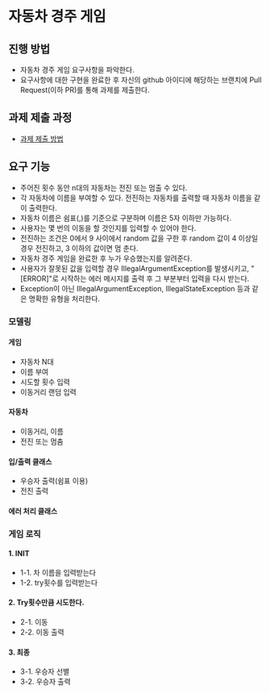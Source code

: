 # 자동차 경주 게임
## 진행 방법
* 자동차 경주 게임 요구사항을 파악한다.
* 요구사항에 대한 구현을 완료한 후 자신의 github 아이디에 해당하는 브랜치에 Pull Request(이하 PR)를 통해 과제를 제출한다.

## 과제 제출 과정
* [과제 제출 방법](https://github.com/next-step/nextstep-docs/tree/master/precourse)

## 요구 기능
- 주어진 횟수 동안 n대의 자동차는 전진 또는 멈출 수 있다.
- 각 자동차에 이름을 부여할 수 있다. 전진하는 자동차를 출력할 때 자동차 이름을 같이 출력한다.
- 자동차 이름은 쉼표(,)를 기준으로 구분하며 이름은 5자 이하만 가능하다.
- 사용자는 몇 번의 이동을 할 것인지를 입력할 수 있어야 한다.
- 전진하는 조건은 0에서 9 사이에서 random 값을 구한 후 random 값이 4 이상일 경우 전진하고, 3 이하의 값이면 멈
춘다.
- 자동차 경주 게임을 완료한 후 누가 우승했는지를 알려준다.
- 사용자가 잘못된 값을 입력할 경우 IllegalArgumentException를 발생시키고, "[ERROR]"로 시작하는 에러 메시지를
출력 후 그 부분부터 입력을 다시 받는다.
- Exception이 아닌 IllegalArgumentException, IllegalStateException 등과 같은 명확한 유형을 처리한다.

### 모델링
#### 게임
- 자동차 N대
- 이름 부여
- 시도할 횟수 입력
- 이동거리 랜덤 입력


#### 자동차
- 이동거리, 이름 
- 전진 또는 멈춤 

#### 입/출력 클래스
- 우승자 출력(쉼표 이용)
- 전진 출력

#### 에러 처리 클래스

### 게임 로직
#### 1. INIT
- 1-1. 차 이름을 입력받는다
- 1-2. try횟수를 입력받는다

#### 2. Try횟수만큼 시도한다.
- 2-1. 이동
- 2-2. 이동 출력

#### 3. 최종
- 3-1. 우승자 선별
- 3-2. 우승자 출력